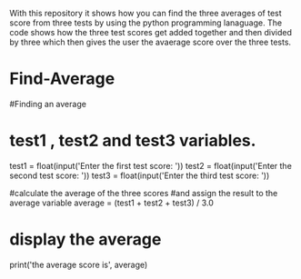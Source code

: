 With this repository it shows how you can find the three
averages of test score from three tests by using the python programming lanaguage. 
The code shows how the three test scores get added together
and then divided by three which then gives the user the 
avaerage score over the three tests.



# Find-Average
#Finding an average
# test1 , test2 and test3 variables.
test1 = float(input('Enter the first test score: '))
test2 = float(input('Enter the second test score: '))
test3 = float(input('Enter the third test score: '))

#calculate the average of the three scores
#and assign the result to the average variable
average = (test1 + test2 + test3) / 3.0

# display the average
print('the average score is', average)
